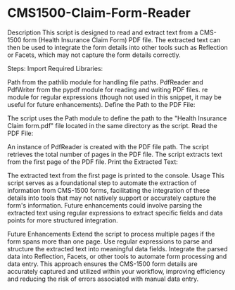 # CMS1500-Claim-Form-Reader
Description
This script is designed to read and extract text from a CMS-1500 form (Health Insurance Claim Form) PDF file. The extracted text can then be used to integrate the form details into other tools such as Reflection or Facets, which may not capture the form details correctly.

Steps:
Import Required Libraries:

Path from the pathlib module for handling file paths.
PdfReader and PdfWriter from the pypdf module for reading and writing PDF files.
re module for regular expressions (though not used in this snippet, it may be useful for future enhancements).
Define the Path to the PDF File:

The script uses the Path module to define the path to the "Health Insurance Claim form.pdf" file located in the same directory as the script.
Read the PDF File:

An instance of PdfReader is created with the PDF file path.
The script retrieves the total number of pages in the PDF file.
The script extracts text from the first page of the PDF file.
Print the Extracted Text:

The extracted text from the first page is printed to the console.
Usage
This script serves as a foundational step to automate the extraction of information from CMS-1500 forms, facilitating the integration of these details into tools that may not natively support or accurately capture the form's information. Future enhancements could involve parsing the extracted text using regular expressions to extract specific fields and data points for more structured integration.

Future Enhancements
Extend the script to process multiple pages if the form spans more than one page.
Use regular expressions to parse and structure the extracted text into meaningful data fields.
Integrate the parsed data into Reflection, Facets, or other tools to automate form processing and data entry.
This approach ensures the CMS-1500 form details are accurately captured and utilized within your workflow, improving efficiency and reducing the risk of errors associated with manual data entry.
